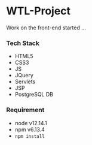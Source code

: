 # WTL-Project

Work on the front-end started ...

### Tech Stack
- HTML5
- CSS3
- JS
- JQuery
- Servlets
- JSP
- PostgreSQL DB

### Requirement
- node v12.14.1
- npm v6.13.4
- `npm install`
